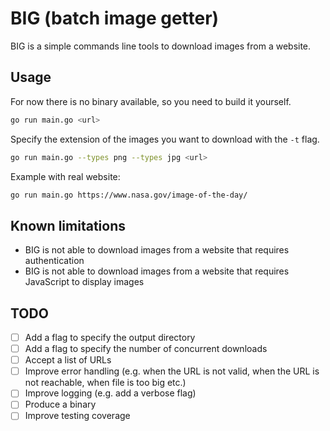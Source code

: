 # BIG (batch image getter)

BIG is a simple commands line tools to download images from a website.

## Usage

For now there is no binary available, so you need to build it yourself.

```bash
go run main.go <url>
```

Specify the extension of the images you want to download with the `-t` flag.

```bash
go run main.go --types png --types jpg <url>
```

Example with real website:

```bash
go run main.go https://www.nasa.gov/image-of-the-day/
```

## Known limitations

- BIG is not able to download images from a website that requires authentication
- BIG is not able to download images from a website that requires JavaScript to display images

## TODO

- [ ] Add a flag to specify the output directory
- [ ] Add a flag to specify the number of concurrent downloads
- [ ] Accept a list of URLs
- [ ] Improve error handling (e.g. when the URL is not valid, when the URL is not reachable, when file is too big etc.)
- [ ] Improve logging (e.g. add a verbose flag)
- [ ] Produce a binary
- [ ] Improve testing coverage
